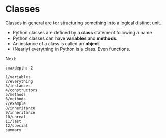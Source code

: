 # Classes

Classes in general are for structuring something into a logical distinct unit.

* Python classes are defined by a **class** statement following a name
* Python classes can have **variables** and **methods**.
* An instance of a class is called an **object**.
* (Nearly) everything in Python is a class. Even functions.

Next:

```{toctree}
:maxdepth: 2

1/variables
2/everything
3/instances
4/constructors
5/methods
6/methods
7/example
8/inheritance
9/inheritance
10/unreal
11/last
12/special
summary
```
